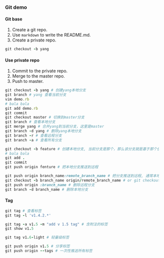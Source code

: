 ### Git demo

#### Git base

1. Create a git repo.
2. Use `markdown` to write the README.md.
3. Create a private repo.
```ruby
git checkout -b yang
```

#### Use private repo
1. Commit to the private repo.
2. Merge to the master repo.
3. Push to master.
```ruby
git checkout -b yang # 创建yang本地分支
git branch # yang 查看当前分支
vim demo.rb
# bala bala
git add demo.rb
git commit
git checkout master # 切换到master分支
git branch # 查看本地分支
git merge yang # 合并yang到当前分支，这里是master
git branch -d yang # 删除yang本地分支
git branch -r # 查看远程分支
git branch -a # 查看所有分支

git checkout -b feature # 创建本地分支, 当前分支是那个，那么该分支就是基于那个创建的
# bala bala
git add .
git commit
git push origin fenture # 把本地分支推送到远程
```


```ruby
git push origin branch_name:remote_branch_name # 把分支推送到远程, 通常本地分支的名字和远程分支相同
git checkout -b branch_name origin/remote_branch_name # or git checkout --track origin/remote_branch_name
git push origin :branch_name # 删除远程分支
git branch -d branch_name # 删除本地分支
```

#### Tag

```ruby
git tag # 查看标签
git tag -l 'v1.4.2.*'

git tag -a v1.5 -m "add v 1.5 tag" # 含附注的标签
git show v1.5

git tag v1.6-light # 轻量级标签

git push origin v1.5 # 分享标签
git push origin --tags # 一次性推送所有标签
```
